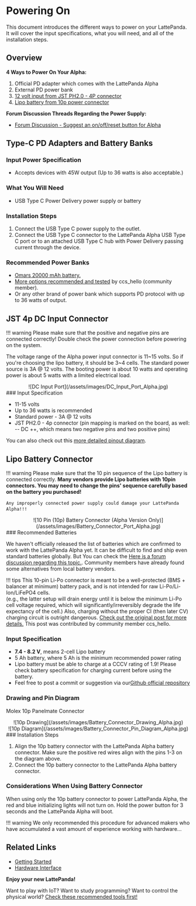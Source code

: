 # Powering On

This document introduces the different ways to power on your LattePanda. It will cover the input specifications, what you will need, and all of the installation steps.


## Overview

**4 Ways to Power On Your Alpha:**

1. Official PD adapter which comes with the LattePanda Alpha
2. External PD power bank
3. [12 volt input from JST PH2.0 - 4P connector][1]
4. [Lipo battery from 10p power connector][2]

**Forum Discussion Threads Regarding the Power Supply:**

* <a href="https://www.lattepanda.com/topic-f23t17507.html" target="_blank">Forum Discussion - Suggest an on/off/reset button for Alpha</a>

[1]: /content/alpha_edition/powering/#jst-4p-dc-input-connector
[2]: /content/alpha_edition/powering/#lipo-battery-connector

## Type-C PD Adapters and Battery Banks

### Input Power Specification

* Accepts devices with 45W output (Up to 36 watts is also acceptable.)

### What You Will Need

* USB Type C Power Delivery power supply or battery

### Installation Steps

1. Connect the USB Type C power supply to the outlet.
2. Connect the USB Type C connector to the LattePanda Alpha USB Type C port or to an attached USB Type C hub with Power Delivery passing current through the device.

### Recommended Power Banks

* <a href="https://www.amazon.com/dp/B07CMLVR6C/ref=cm_sw_r_cp_api_i_R.njCbAT06DNT" target="_blank">Omars 20000 mAh battery.</a>
* <a href="https://www.lattepanda.com/topic-f23t17787.html" target="_blank">More options recommended and tested</a> by ccs_hello (community member).
* Or any other brand of power bank which supports PD protocol with up to 36 watts of output.

## JST 4p DC Input Connector

!!! warning
    Please make sure that the positive and negative pins are connected correctly! Double check the power connection before powering on the system. 

The voltage range of the Alpha power input connector is 11~15 volts. So if you're choosing the lipo battery, it should be 3~4 cells. The standard power source is 3A @ 12 volts. The booting power is about 10 watts and operating power is about 5 watts with a limited electrical load.

<center>![DC Input Port](/assets/images/DC_Input_Port_Alpha.jpg)</center>
### Input Specification

* 11-15 volts
* Up to 36 watts is recommended 
* Standard power - 3A @ 12 volts
* JST PH2.0 - 4p connector (pin mapping is marked on the board, as well: -- DC ++, which means two negative pins and two positive pins)

You can also check out this [more detailed pinout diagram][5].

[5]: /content/alpha_edition/io_playability/

## Lipo Battery Connector

!!! warning
    Please make sure that the 10 pin sequence of the Lipo battery is connected correctly. **Many vendors provide Lipo batteries with 10pin connectors. You may need to change the pins' sequence carefully based on the battery you purchased!**

    Any improperly connected power supply could damage your LattePanda Alpha!!!

<center>![10 Pin (10p) Battery Connector (Alpha Version Only)](/assets/images/Battery_Connector_Port_Alpha.jpg)</center>
### Recommended Batteries

We haven't officially released the list of batteries which are confirmed to work with the LattePanda Alpha yet.  It can be difficult to find and ship even standard batteries globally. 
But You can check the <a href="https://www.lattepanda.com/topic-f13t16675.html?hilit=battery&start=31" target="_blank">Here is a forum discussion regarding this topic.</a>. Community members have already found some alternatives from local battery vendors.

!!! tips
    This 10-pin Li-Po connector is meant to be a well-protected (BMS + balancer at minimum) battery pack, and is not intended for raw Li-Po/Li-Ion/LiFePO4 cells.   
    (e.g., the latter setup will drain energy until it is below the minimum Li-Po cell voltage required, which will significantly/irreversibly degrade the life expectancy of the cell.)
    Also, charging without the proper CI (then later CV) charging circuit is outright dangerous.
    <a href="https://www.lattepanda.com/topic-p26725.html" target="_blank">Check out the original post for more details.</a> This post was contributed by community member ccs_hello.

### Input Specification
* **7.4 - 8.2 V**, means 2-cell Lipo battery
* 5 Ah battery, where 5 Ah is the minimum recommended power rating
* Lipo battery must be able to charge at a CCCV rating of 1.9! Please check battery specification for charging current before using the battery. 
* Feel free to post a commit or suggestion via our<a href="https://github.com/LattePandaTeam/Docs" target="_blank">Github official repository</a>

### Drawing and Pin Diagram

Molex 10p Panelmate Connector
<center>![10p Drawing](/assets/images/Battery_Connector_Drawing_Alpha.jpg)</center>
<center>![10p Diagram](/assets/images/Battery_Connector_Pin_Diagram_Alpha.jpg)</center>
### Installation Steps

1. Align the 10p battery connector with the LattePanda Alpha battery connector. Make sure the positive red wires align with the pins 1-3 on the diagram above.
2. Connect the 10p battery connector to the LattePanda Alpha battery connector.

### Considerations When Using Battery Connector

When using only the 10p battery connector to power LattePanda Alpha, the red and blue initializing lights will not turn on. Hold the power button for 3 seconds and the LattePanda Alpha will boot.


!!! warning
    We only recommended this procedure for advanced makers who have accumulated a vast amount of experience working with hardware...

## Related Links
* [Getting Started](/content/alpha_edition/powering/)
* [Hardware Interface](/content/alpha_edition/io_playability/)

**Enjoy your new LattePanda!**

Want to play with IoT? Want to study programming? Want to control the physical world? [Check these recommended tools first!][4]

[4]: /content/alpha_edition/ide/
